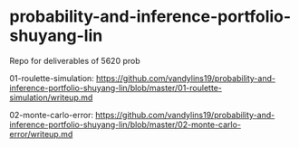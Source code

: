 # probability-and-inference-portfolio-shuyang-lin
Repo for deliverables of 5620 prob

01-roulette-simulation: https://github.com/vandylins19/probability-and-inference-portfolio-shuyang-lin/blob/master/01-roulette-simulation/writeup.md

02-monte-carlo-error: https://github.com/vandylins19/probability-and-inference-portfolio-shuyang-lin/blob/master/02-monte-carlo-error/writeup.md
